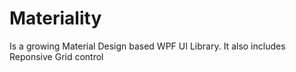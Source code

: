 # Materiality
Is a growing Material Design based WPF UI Library.
It also includes Reponsive Grid control
